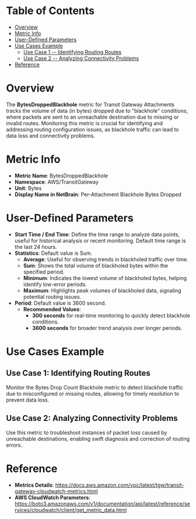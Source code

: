 # Table of Contents
- [Overview](#overview)
- [Metric Info](#metric-info)
- [User-Defined Parameters](#user-defined-parameters)
- [Use Cases Example](#example)
    - [Use Case 1 -- Identifying Routing Routes](#example-1) 
    - [Use Case 2 -- Analyzing Connectivity Problems](#example-2)
- [Reference](#reference)

# Overview <a name="overview"></a>
The <b>BytesDroppedBlackhole</b> metric for Transit Gateway Attachments tracks the volume of data (in bytes) dropped due to "blackhole" conditions, where packets are sent to an unreachable destination due to missing or invalid routes. Monitoring this metric is crucial for identifying and addressing routing configuration issues, as blackhole traffic can lead to data loss and connectivity problems.


# Metric Info <a name="metric-info"></a>
* <b>Metric Name</b>: BytesDroppedBlackhole
* <b>Namespace</b>: AWS/TransitGateway
* <b>Unit</b>: Bytes
* <b>Display Name in NetBrain</b>: Per-Attachment Blackhole Bytes Dropped

# User-Defined Parameters <a name="user-defined-parameters"></a>
* <b>Start Time / End Time</b>: Define the time range to analyze data points, useful for historical analysis or recent monitoring. Default time range is the last 24 hours.
* <b>Statistics</b>: Default value is Sum.
  * <b>Average</b>: Useful for observing trends in blackholed traffic over time.
  * <b>Sum</b>: Shows the total volume of blackholed bytes within the specified period.
  * <b>Minimum</b>: Indicates the lowest volume of blackholed bytes, helping identify low-error periods.
  * <b>Maximum</b>: Highlights peak volumes of blackholed data, signaling potential routing issues.
* <b>Period</b>: Default value is 3600 second.
  * <b>Recommended Values</b>:
    * <b>300 seconds</b> for real-time monitoring to quickly detect blackhole conditions.
    * <b>3600 seconds</b> for broader trend analysis over longer periods.

# Use Cases Example <a name="example"></a>
## Use Case 1: Identifying Routing Routes <a name="example-1"></a>
Monitor the Bytes Drop Count Blackhole metric to detect blackhole traffic due to misconfigured or missing routes, allowing for timely resolution to prevent data loss.

## Use Case 2: Analyzing Connectivity Problems <a name="example-2"></a>
Use this metric to troubleshoot instances of packet loss caused by unreachable destinations, enabling swift diagnosis and correction of routing errors.


# Reference <a name="reference"></a>
* <b>Metrics Details</b>: https://docs.aws.amazon.com/vpc/latest/tgw/transit-gateway-cloudwatch-metrics.html
* <b>AWS CloudWatch Parameters</b>: https://boto3.amazonaws.com/v1/documentation/api/latest/reference/services/cloudwatch/client/get_metric_data.html